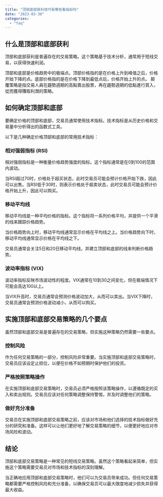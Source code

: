 ```yaml
---
title: "顶部底部获利技巧有哪些看指标吗"
date: "2023-03-30"
categories: 
  - "faq"
---
```


## 什么是顶部和底部获利

顶部和底部获利是普遍存在的交易策略。这个策略基于技术分析，通常用于短线交易，以获得快速利润。

顶部和底部是价格趋势中的极端点。顶部价格指的是在价格上升到峰值之后，价格开始下降的点。底部价格指的是在价格下降到最低点后，价格开始上升的点。 颠覆策略是指交易人員在趨勢週期的高點賣出股票，再在趨勢週期的低點進行買入，從而獲得賺取利潤的策略。

## 如何确定顶部和底部

要确定价格的顶部和底部，交易员通常使用技术指标。技术指标是从历史价格和交易量中分析得出的函数式工具。

以下是几种确定价格顶部和底部的常用技术指标：

### 相对强弱指标 (RSI)

相对强弱指标是一种衡量价格趋势强度的指标。这个指标通常是在0到100的范围内波动。

当RSI超过70时，价格处于超买状态，此时交易员可能会预计价格开始下跌，因此可以出售。当RSI低于30时，则表示价格处于超卖状态，此时交易员可能会预计价格开始上升，因此可以购买。

### 移动平均线

移动平均线是一种平均价格的指标。这个指标将一系列价格平均，并提供一个平滑的线来跟踪价格趋势。

当价格趋势向上时，移动平均线通常显示价格在平均线之上。当价格趋势向下时，移动平均线通常显示价格在平均线之下。

交易员通常会关注5日和20日移动平均线，并建立顶部和底部的线来判断价格趋势。

### 波动率指标 (VIX)

波动率指标反映市场波动性的程度。VIX通常在10到30之间变化，但在极端情况下可能会高达100以上。

当VIX升高时，交易员通常会预测价格波动加大，从而可以卖出。当VIX下降时，交易员通常会预测价格波动减小，从而可以购买。

## 实施顶部和底部交易策略的几个要点

虽然顶部和底部交易是普遍存在的交易策略，但实施这种策略仍然需要一些要点。

### 控制风险

作为任何交易策略的一部分，控制风险非常重要。当实施顶部和底部交易策略时，交易员应该设定止损位，以便在价格不如预期时保护他们的投资。

### 严格按照策略操作

在实施顶部和底部交易策略时，交易员必须严格按照该策略操作，以遵循既定的买入和卖出规则。交易员应该对任何策略调整保持警惕，并及时调整他们的策略。

### 做好充分准备

交易员在实施顶部和底部交易策略之前，应该对市场和他们选择的技术指标做好充分的研究和准备。这样可以让他们更好地了解交易策略的细节，以便更好地应对市场风险和波动。

## 结论

顶部和底部交易策略是一种常见的短线交易策略。虽然这个策略看起来简单，但实施这个策略需要交易员对市场和技术指标的深刻理解。

当正确地应用顶部和底部交易策略时，他们可以为交易员带来成功。但任何交易策略都需要严格控制风险和充分准备，以确保交易员可以最大限度地减少损失并获得最大收益。
